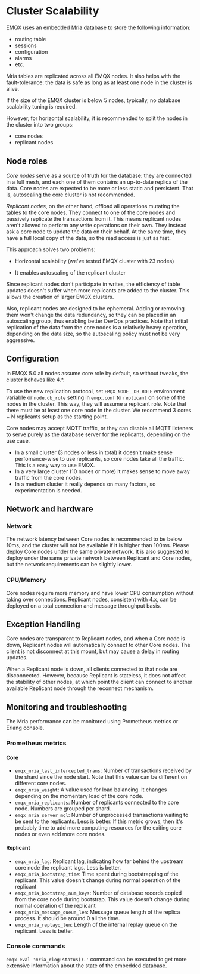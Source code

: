 # Cluster Scalability

EMQX uses an embedded [Mria](https://github.com/emqx/mria) database to store the following information:

- routing table
- sessions
- configuration
- alarms
- etc.

Mria tables are replicated across all EMQX nodes.
It also helps with the fault-tolerance: the data is safe as long as at least one node in the cluster is alive.

If the size of the EMQX cluster is below 5 nodes, typically, no database scalability tuning is required.

However, for horizontal scalability, it is recommended to split the nodes in the cluster into two groups:

- core nodes
- replicant nodes

## Node roles

*Core nodes* serve as a source of truth for the database: they are connected in a full mesh, and each one of them contains an up-to-date replica of the data.
Core nodes are expected to be more or less static and persistent. That is, autoscaling the core cluster is not recommended.

*Replicant nodes*, on the other hand, offload all operations mutating the tables to the core nodes.
They connect to one of the core nodes and passively replicate the transactions from it.
This means replicant nodes aren't allowed to perform any write operations on their own.
They instead ask a core node to update the data on their behalf.
At the same time, they have a full local copy of the data, so the read access is just as fast.

This approach solves two problems:

- Horizontal scalability (we've tested EMQX cluster with 23 nodes)

- It enables autoscaling of the replicant cluster

Since replicant nodes don't participate in writes, the efficiency of table updates doesn't suffer when more replicants are added to the cluster.
This allows the creation of larger EMQX clusters.

Also, replicant nodes are designed to be ephemeral.
Adding or removing them won't change the data redundancy, so they can be placed in an autoscaling group, thus enabling better DevOps practices.
Note that initial replication of the data from the core nodes is a relatively heavy operation, depending on the data size, so the autoscaling policy must not be very aggressive.

## Configuration

In EMQX 5.0 all nodes assume core role by default, so without tweaks, the cluster behaves like 4.*.

To use the new replication protocol, set `EMQX_NODE__DB_ROLE` environment variable or `node.db_role` setting in `emqx.conf` to `replicant` on some of the nodes in the cluster. This way, they will assume a replicant role. Note that there must be at least one core node in the cluster. We recommend 3 cores + N replicants setup as the starting point.

Core nodes may accept MQTT traffic, or they can disable all MQTT listeners to serve purely as the database server for the replicants, depending on the use case.

- In a small cluster (3 nodes or less in total) it doesn't make sense perfomance-wise to use replicants, so core nodes take all the traffic. This is a easy way to use EMQX.
- In a very large cluster (10 nodes or more) it makes sense to move away traffic from the core nodes.
- In a medium cluster it really depends on many factors, so experimentation is needed.

## Network and hardware

### Network

The network latency between Core nodes is recommended to be below 10ms, and the cluster will not be available if it is higher than 100ms.
Please deploy Core nodes under the same private network.
It is also suggested to deploy under the same private network between Replicant and Core nodes, but the network requirements can be slightly lower.

### CPU/Memory

Core nodes require more memory and have lower CPU consumption without taking over connections. Replicant nodes, consistent with 4.x, can be deployed on a total connection and message throughput basis.

## Exception Handling

Core nodes are transparent to Replicant nodes, and when a Core node is down, Replicant nodes will automatically connect to other Core nodes.
The client is not disconnect at this mount, but may cause a delay in routing updates.

When a Replicant node is down, all clients connected to that node are disconnected. However, because Replicant is stateless, it does not affect the stability of other nodes, at which point the client can connect to another available Replicant node through the reconnect mechanism.

## Monitoring and troubleshooting

The Mria performance can be monitored using Prometheus metrics or Erlang console.

### Prometheus metrics

#### Core
- `emqx_mria_last_intercepted_trans`: Number of transactions received by the shard since the node start. Note that this value can be different on different core nodes.
- `emqx_mria_weight`: A value used for load balancing. It changes depending on the momentary load of the core node.
- `emqx_mria_replicants`: Number of replicants connected to the core node. Numbers are grouped per shard.
- `emqx_mria_server_mql`: Number of unprocessed transactions waiting to be sent to the replicants. Less is better. If this metric grows, then it's probably time to add more computing resources for the exiting core nodes or even add more core nodes.

#### Replicant

- `emqx_mria_lag`: Replicant lag, indicating how far behind the upstream core node the replicant lags. Less is better.
- `emqx_mria_bootstrap_time`: Time spent during bootstrapping of the replicant. This value doesn't change during normal operation of the replicant
- `emqx_mria_bootstrap_num_keys`: Number of database records copied from the core node during bootstrap. This value doesn't change during normal operation of the replicant
- `emqx_mria_message_queue_len`: Message queue length of the replica process. It should be around 0 all the time.
- `emqx_mria_replayq_len`: Length of the internal replay queue on the replicant. Less is better.

### Console commands

`emqx eval 'mria_rlog:status().'` command can be executed to get more extensive information about the state of the embedded database.
